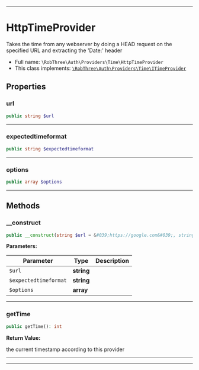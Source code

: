 ***

# HttpTimeProvider

Takes the time from any webserver by doing a HEAD request on the specified URL and extracting the 'Date:' header

* Full name: `\RobThree\Auth\Providers\Time\HttpTimeProvider`
* This class implements:
  [`\RobThree\Auth\Providers\Time\ITimeProvider`](./ITimeProvider.md)

## Properties

### url

```php
public string $url
```

***

### expectedtimeformat

```php
public string $expectedtimeformat
```

***

### options

```php
public array $options
```

***

## Methods

### __construct

```php
public __construct(string $url = &#039;https://google.com&#039;, string $expectedtimeformat = &#039;D, d M Y H:i:s O+&#039;, array $options = null): mixed
```

**Parameters:**

| Parameter | Type | Description |
|-----------|------|-------------|
| `$url` | **string** |  |
| `$expectedtimeformat` | **string** |  |
| `$options` | **array** |  |

***

### getTime

```php
public getTime(): int
```

**Return Value:**

the current timestamp according to this provider



***


***

